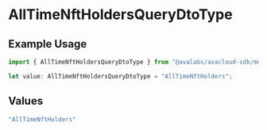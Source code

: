 # AllTimeNftHoldersQueryDtoType

## Example Usage

```typescript
import { AllTimeNftHoldersQueryDtoType } from "@avalabs/avacloud-sdk/models/components";

let value: AllTimeNftHoldersQueryDtoType = "AllTimeNftHolders";
```

## Values

```typescript
"AllTimeNftHolders"
```